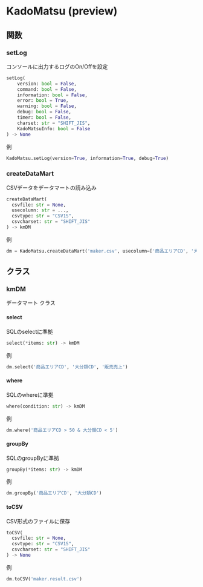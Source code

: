 # KadoMatsu (preview)

## 関数

### setLog
コンソールに出力するログのOn/Offを設定
```python
setLog(
	version: bool = False,
	command: bool = False,
	information: bool = False,
	error: bool = True,
	warning: bool = False,
	debug: bool = False,
	timer: bool = False,
	charset: str = "SHIFT_JIS",
	KadoMatsuInfo: bool = False
) -> None
```
例
```python
KadoMatsu.setLog(version=True, information=True, debug=True)
```

### createDataMart
CSVデータをデータマートの読み込み
```python
createDataMart(
  csvfile: str = None,
  usecolumn: str = ...,
  csvtype: str = "CSV1S",
  csvcharset: str = "SHIFT_JIS"
) -> kmDM
```
例
```python
dm = KadoMatsu.createDataMart('maker.csv', usecolumn=['商品エリアCD', '大分類CD', '販売売上'])
```

## クラス

### kmDM
データマート クラス

#### select
SQLのselectに準拠
```python
select(*items: str) -> kmDM
```
例
```python
dm.select('商品エリアCD', '大分類CD', '販売売上')
```

#### where
SQLのwhereに準拠
```python
where(condition: str) -> kmDM
```
例
```python
dm.where('商品エリアCD > 50 & 大分類CD < 5')
```

#### groupBy
SQLのgroupByに準拠
```python
groupBy(*items: str) -> kmDM
```
例
```python
dm.groupBy('商品エリアCD', '大分類CD')
```

#### toCSV
CSV形式のファイルに保存
```python
toCSV(
  csvfile: str = None,
  csvtype: str = "CSV1S",
  csvcharset: str = "SHIFT_JIS"
) -> None
```
例
```python
dm.toCSV('maker.result.csv')
```
